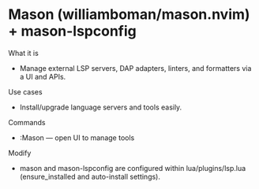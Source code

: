 # Mason (williamboman/mason.nvim) + mason-lspconfig

What it is
- Manage external LSP servers, DAP adapters, linters, and formatters via a UI and APIs.

Use cases
- Install/upgrade language servers and tools easily.

Commands
- :Mason — open UI to manage tools

Modify
- mason and mason-lspconfig are configured within lua/plugins/lsp.lua (ensure_installed and auto-install settings).
